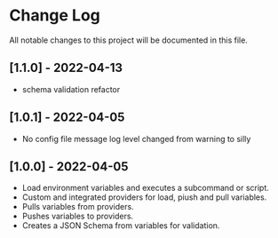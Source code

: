 # Change Log

All notable changes to this project will be documented in this file.

## [1.1.0] - 2022-04-13

-   schema validation refactor

## [1.0.1] - 2022-04-05

-   No config file message log level changed from warning to silly

## [1.0.0] - 2022-04-05

-   Load environment variables and executes a subcommand or script.
-   Custom and integrated providers for load, piush and pull variables.
-   Pulls variables from providers.
-   Pushes variables to providers.
-   Creates a JSON Schema from variables for validation.
